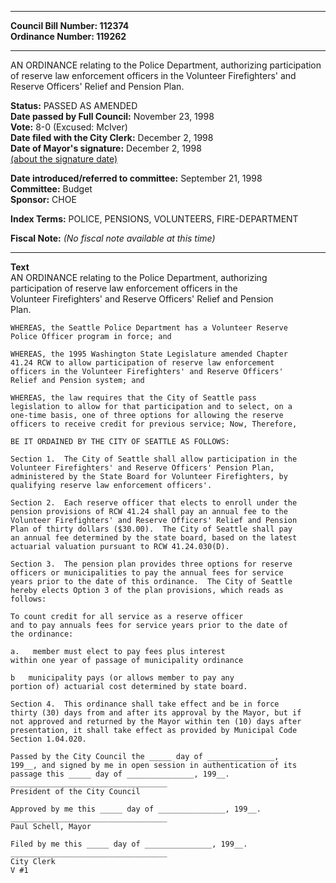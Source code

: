 * * * * *  
  
**Council Bill Number: [](#h0)[](#h2)112374**   
**Ordinance Number: 119262**  
  
* * * * *  
  
AN ORDINANCE relating to the Police Department, authorizing participation of reserve law enforcement officers in the Volunteer Firefighters' and Reserve Officers' Relief and Pension Plan.  
  
**Status:** PASSED AS AMENDED   
**Date passed by Full Council:** November 23, 1998   
**Vote:** 8-0 (Excused: McIver)   
**Date filed with the City Clerk:** December 2, 1998   
**Date of Mayor's signature:** December 2, 1998   
[(about the signature date)](/~public/approvaldate.htm)   
  
  
**Date introduced/referred to committee:** September 21, 1998   
**Committee:** Budget   
**Sponsor:** CHOE   
  
**Index Terms:** POLICE, PENSIONS, VOLUNTEERS, FIRE-DEPARTMENT  
  
**Fiscal Note:** *(No fiscal note available at this time)*  
  
* * * * *  
  
**Text**  
    AN ORDINANCE relating to the Police Department, authorizing  
    participation of reserve law enforcement officers in the  
    Volunteer Firefighters' and Reserve Officers' Relief and Pension  
    Plan.  
  
    WHEREAS, the Seattle Police Department has a Volunteer Reserve  
    Police Officer program in force; and  
  
    WHEREAS, the 1995 Washington State Legislature amended Chapter  
    41.24 RCW to allow participation of reserve law enforcement  
    officers in the Volunteer Firefighters' and Reserve Officers'  
    Relief and Pension system; and  
  
    WHEREAS, the law requires that the City of Seattle pass  
    legislation to allow for that participation and to select, on a  
    one-time basis, one of three options for allowing the reserve  
    officers to receive credit for previous service; Now, Therefore,  
  
    BE IT ORDAINED BY THE CITY OF SEATTLE AS FOLLOWS:  
  
    Section 1.  The City of Seattle shall allow participation in the  
    Volunteer Firefighters' and Reserve Officers' Pension Plan,  
    administered by the State Board for Volunteer Firefighters, by  
    qualifying reserve law enforcement officers'.  
  
    Section 2.  Each reserve officer that elects to enroll under the  
    pension provisions of RCW 41.24 shall pay an annual fee to the  
    Volunteer Firefighters' and Reserve Officers' Relief and Pension  
    Plan of thirty dollars ($30.00).  The City of Seattle shall pay  
    an annual fee determined by the state board, based on the latest  
    actuarial valuation pursuant to RCW 41.24.030(D).  
  
    Section 3.  The pension plan provides three options for reserve  
    officers or municipalities to pay the annual fees for service  
    years prior to the date of this ordinance.  The City of Seattle  
    hereby elects Option 3 of the plan provisions, which reads as  
    follows:  
  
    To count credit for all service as a reserve officer  
    and to pay annuals fees for service years prior to the date of  
    the ordinance:  
  
    a.   member must elect to pay fees plus interest  
    within one year of passage of municipality ordinance  
  
    b   municipality pays (or allows member to pay any  
    portion of) actuarial cost determined by state board.  
  
    Section 4.  This ordinance shall take effect and be in force  
    thirty (30) days from and after its approval by the Mayor, but if  
    not approved and returned by the Mayor within ten (10) days after  
    presentation, it shall take effect as provided by Municipal Code  
    Section 1.04.020.  
  
    Passed by the City Council the _____ day of _______________,  
    199__, and signed by me in open session in authentication of its  
    passage this _____ day of _______________, 199__.  
    ___________________________________  
    President of the City Council  
  
    Approved by me this _____ day of _______________, 199__.  
    ___________________________________  
    Paul Schell, Mayor  
  
    Filed by me this _____ day of _______________, 199__.  
    ___________________________________  
    City Clerk  
    V #1  
